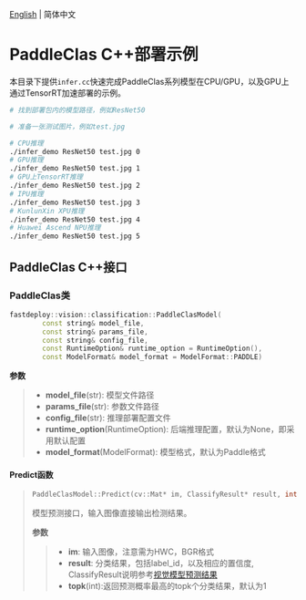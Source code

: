 [English](README.md) | 简体中文
# PaddleClas C++部署示例

本目录下提供`infer.cc`快速完成PaddleClas系列模型在CPU/GPU，以及GPU上通过TensorRT加速部署的示例。

```bash
# 找到部署包内的模型路径，例如ResNet50

# 准备一张测试图片，例如test.jpg

# CPU推理
./infer_demo ResNet50 test.jpg 0
# GPU推理
./infer_demo ResNet50 test.jpg 1
# GPU上TensorRT推理
./infer_demo ResNet50 test.jpg 2
# IPU推理
./infer_demo ResNet50 test.jpg 3
# KunlunXin XPU推理
./infer_demo ResNet50 test.jpg 4
# Huawei Ascend NPU推理
./infer_demo ResNet50 test.jpg 5
```

## PaddleClas C++接口

### PaddleClas类

```c++
fastdeploy::vision::classification::PaddleClasModel(
        const string& model_file,
        const string& params_file,
        const string& config_file,
        const RuntimeOption& runtime_option = RuntimeOption(),
        const ModelFormat& model_format = ModelFormat::PADDLE)
```

**参数**

> * **model_file**(str): 模型文件路径
> * **params_file**(str): 参数文件路径
> * **config_file**(str): 推理部署配置文件
> * **runtime_option**(RuntimeOption): 后端推理配置，默认为None，即采用默认配置
> * **model_format**(ModelFormat): 模型格式，默认为Paddle格式

#### Predict函数

> ```c++
> PaddleClasModel::Predict(cv::Mat* im, ClassifyResult* result, int topk = 1)
> ```
>
> 模型预测接口，输入图像直接输出检测结果。
>
> **参数**
>
> > * **im**: 输入图像，注意需为HWC，BGR格式
> > * **result**: 分类结果，包括label_id，以及相应的置信度, ClassifyResult说明参考[视觉模型预测结果](https://github.com/PaddlePaddle/FastDeploy/blob/develop/docs/api/vision_results/classification_result_CN.md)
> > * **topk**(int):返回预测概率最高的topk个分类结果，默认为1
